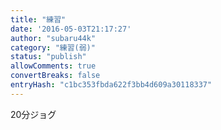 ```yaml
---
title: "練習"
date: '2016-05-03T21:17:27'
author: "subaru44k"
category: "練習(弱)"
status: "publish"
allowComments: true
convertBreaks: false
entryHash: "c1bc353fbda622f3bb4d609a30118337"
---
```

20分ジョグ
